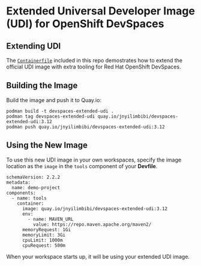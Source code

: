 # Extended Universal Developer Image (UDI) for OpenShift DevSpaces

## Extending UDI
 
The [`Containerfile`](./Containerfile) included in this repo demostrates how to extend the official UDI image with extra tooling for Red Hat OpenShift DevSpaces.

## Building the Image

Build the image and push it to Quay.io:

```
podman build -t devspaces-extended-udi .
podman tag devspaces-extended-udi quay.io/jnyilimbibi/devspaces-extended-udi:3.12
podman push quay.io/jnyilimbibi/devspaces-extended-udi:3.12
```

## Using the New Image

To use this new UDI image in your own workspaces, specify the image location as the `image` in the `tools` component of your **Devfile**.

```
schemaVersion: 2.2.2
metadata:
  name: demo-project
components:
  - name: tools
    container:
      image: quay.io/jnyilimbibi/devspaces-extended-udi:3.12
      env:
        - name: MAVEN_URL
          value: https://repo.maven.apache.org/maven2/
      memoryRequest: 1Gi
      memoryLimit: 3Gi
      cpuLimit: 1000m
      cpuRequest: 500m
```

When your workspace starts up, it will be using your extended UDI image.
